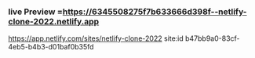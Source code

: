 ### live Preview =https://6345508275f7b633666d398f--netlify-clone-2022.netlify.app

https://app.netlify.com/sites/netlify-clone-2022
site:id b47bb9a0-83cf-4eb5-b4b3-d01baf0b35fd
